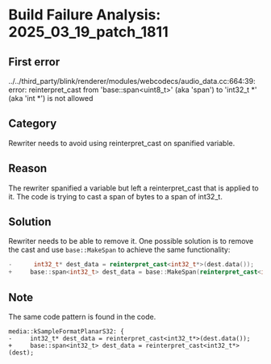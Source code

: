 # Build Failure Analysis: 2025_03_19_patch_1811

## First error

../../third_party/blink/renderer/modules/webcodecs/audio_data.cc:664:39: error: reinterpret_cast from 'base::span<uint8_t>' (aka 'span<unsigned char>') to 'int32_t *' (aka 'int *') is not allowed

## Category
Rewriter needs to avoid using reinterpret_cast on spanified variable.

## Reason
The rewriter spanified a variable but left a reinterpret_cast that is applied to it. The code is trying to cast a span of bytes to a span of int32_t.

## Solution
Rewriter needs to be able to remove it. One possible solution is to remove the cast and use `base::MakeSpan` to achieve the same functionality:
```c++
-      int32_t* dest_data = reinterpret_cast<int32_t*>(dest.data());
+     base::span<int32_t> dest_data = base::MakeSpan(reinterpret_cast<int32_t*>(dest.data()), dest.size()/sizeof(int32_t));
```

## Note
The same code pattern is found in the code.
```
media::kSampleFormatPlanarS32: {
-     int32_t* dest_data = reinterpret_cast<int32_t*>(dest.data());
+     base::span<int32_t> dest_data = reinterpret_cast<int32_t*>(dest);